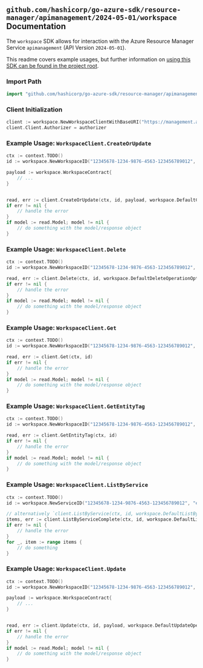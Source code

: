 
## `github.com/hashicorp/go-azure-sdk/resource-manager/apimanagement/2024-05-01/workspace` Documentation

The `workspace` SDK allows for interaction with the Azure Resource Manager Service `apimanagement` (API Version `2024-05-01`).

This readme covers example usages, but further information on [using this SDK can be found in the project root](https://github.com/hashicorp/go-azure-sdk/tree/main/docs).

### Import Path

```go
import "github.com/hashicorp/go-azure-sdk/resource-manager/apimanagement/2024-05-01/workspace"
```


### Client Initialization

```go
client := workspace.NewWorkspaceClientWithBaseURI("https://management.azure.com")
client.Client.Authorizer = authorizer
```


### Example Usage: `WorkspaceClient.CreateOrUpdate`

```go
ctx := context.TODO()
id := workspace.NewWorkspaceID("12345678-1234-9876-4563-123456789012", "example-resource-group", "serviceValue", "workspaceIdValue")

payload := workspace.WorkspaceContract{
	// ...
}


read, err := client.CreateOrUpdate(ctx, id, payload, workspace.DefaultCreateOrUpdateOperationOptions())
if err != nil {
	// handle the error
}
if model := read.Model; model != nil {
	// do something with the model/response object
}
```


### Example Usage: `WorkspaceClient.Delete`

```go
ctx := context.TODO()
id := workspace.NewWorkspaceID("12345678-1234-9876-4563-123456789012", "example-resource-group", "serviceValue", "workspaceIdValue")

read, err := client.Delete(ctx, id, workspace.DefaultDeleteOperationOptions())
if err != nil {
	// handle the error
}
if model := read.Model; model != nil {
	// do something with the model/response object
}
```


### Example Usage: `WorkspaceClient.Get`

```go
ctx := context.TODO()
id := workspace.NewWorkspaceID("12345678-1234-9876-4563-123456789012", "example-resource-group", "serviceValue", "workspaceIdValue")

read, err := client.Get(ctx, id)
if err != nil {
	// handle the error
}
if model := read.Model; model != nil {
	// do something with the model/response object
}
```


### Example Usage: `WorkspaceClient.GetEntityTag`

```go
ctx := context.TODO()
id := workspace.NewWorkspaceID("12345678-1234-9876-4563-123456789012", "example-resource-group", "serviceValue", "workspaceIdValue")

read, err := client.GetEntityTag(ctx, id)
if err != nil {
	// handle the error
}
if model := read.Model; model != nil {
	// do something with the model/response object
}
```


### Example Usage: `WorkspaceClient.ListByService`

```go
ctx := context.TODO()
id := workspace.NewServiceID("12345678-1234-9876-4563-123456789012", "example-resource-group", "serviceValue")

// alternatively `client.ListByService(ctx, id, workspace.DefaultListByServiceOperationOptions())` can be used to do batched pagination
items, err := client.ListByServiceComplete(ctx, id, workspace.DefaultListByServiceOperationOptions())
if err != nil {
	// handle the error
}
for _, item := range items {
	// do something
}
```


### Example Usage: `WorkspaceClient.Update`

```go
ctx := context.TODO()
id := workspace.NewWorkspaceID("12345678-1234-9876-4563-123456789012", "example-resource-group", "serviceValue", "workspaceIdValue")

payload := workspace.WorkspaceContract{
	// ...
}


read, err := client.Update(ctx, id, payload, workspace.DefaultUpdateOperationOptions())
if err != nil {
	// handle the error
}
if model := read.Model; model != nil {
	// do something with the model/response object
}
```
